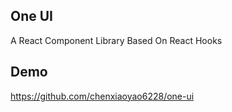 
## One UI

A React Component Library Based On React Hooks


## Demo

https://github.com/chenxiaoyao6228/one-ui